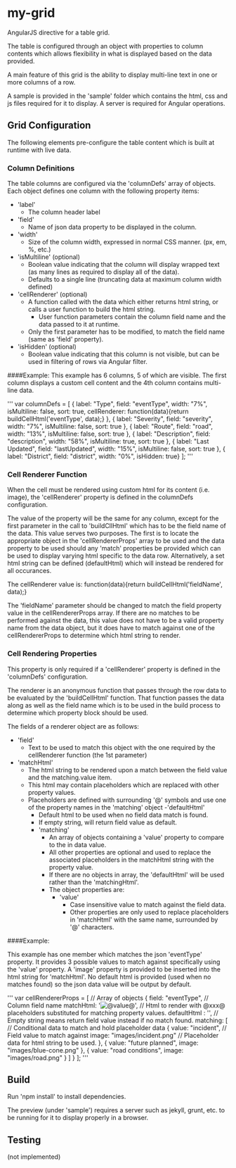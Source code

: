 # my-grid
AngularJS directive for a table grid.

The table is configured through an object with properties to column contents which allows flexibility in what is displayed based on the data provided.

A main feature of this grid is the ability to display multi-line text in one or more columns of a row.

A sample is provided in the 'sample' folder which contains the html, css and js files required for it to display.  A server is required for Angular operations.

## Grid Configuration
The following elements pre-configure the table content which is built at runtime with live data.

### Column Definitions
The table columns are configured via the 'columnDefs' array of objects.  Each object defines one column with the following property items:

- 'label'
  - The column header label
- 'field'
  - Name of json data property to be displayed in the column.
- 'width'
  - Size of the column width, expressed in normal CSS manner. (px, em, %, etc.)
- 'isMultiline' (optional)
  - Boolean value indicating that the column will display wrapped text (as many lines as required to display all of the data).
  - Defaults to a single line (truncating data at maximum column width defined)
- 'cellRenderer' (optional)
  - A function called with the data which either returns html string, or calls a user function to build the html string.
    - User function parameters contain the column field name and the data passed to it at runtime.
  - Only the first parameter has to be modified, to match the field name (same as 'field' property).
- 'isHidden' (optional)
  - Boolean value indicating that this column is not visible, but can be used in filtering of rows via Angular filter.

####Example:
This example has 6 columns, 5 of which are visible.  The first column displays a custom cell content and the 4th column contains multi-line data.

'''
var columnDefs = [
    { label: "Type",         field: "eventType",   width: "7%",  isMultiline: false, sort: true, cellRenderer: function(data){return buildCellHtml('eventType', data);} },
    { label: "Severity",     field: "severity",    width: "7%",  isMultiline: false, sort: true },
    { label: "Route",        field: "road",        width: "13%", isMultiline: false, sort: true },
    { label: "Description",  field: "description", width: "58%", isMultiline: true,  sort: true },
    { label: "Last Updated", field: "lastUpdated", width: "15%", isMultiline: false, sort: true },
    { label: "District",     field: "district",    width: "0%",  isHidden: true}
];
'''

### Cell Renderer Function
When the cell must be rendered using custom html for its content (i.e. image), the 'cellRenderer' property is defined in the columnDefs configuration.

The value of the property will be the same for any column, except for the first parameter in the call to 'buildCllHtml' which has to be the field name of the data.  This value serves two purposes.  The first is to locate the appropriate object in the 'cellRendererProps' array to be used and the data property to be used should any 'match' properties be provided which can be used to display varying html specific to the data row.  Alternatively, a set html string can be defined (defaultHtml) which will instead be rendered for all occurances.

The cellRenderer value is: 
	function(data){return buildCellHtml('fieldName', data);}

The 'fieldName' parameter should be changed to match the field property value in the cellRendererProps array.  If there are no matches to be performed against the data, this value does not have to be a valid property name from the data object, but it does have to match against one of the cellRendererProps to determine which html string to render.

### Cell Rendering Properties
This property is only required if a 'cellRenderer' property is defined in the 'columnDefs' configuration.

The renderer is an anonymous function that passes through the row data to be evaluated by the 'buildCellHtml' function.  That function passes the data along as well as 
the field name which is to be used in the build process to determine which property block should be used.

The fields of a renderer object are as follows:
- 'field'
    - Text to be used to match this object with the one required by the cellRenderer function (the 1st parameter)
- 'matchHtml'
  - The html string to be rendered upon a match between the field value and the matching.value item.
  - This html may contain placeholders which are replaced with other property values.
  - Placeholders are defined with surrounding '@' symbols and use one of the property names in the 'matching' object
    -'defaultHtml'
      - Default html to be used when no field data match is found.
 	  - If empty string, will return field value as default.
    - 'matching'
      - An array of objects containing a 'value' property to compare to the in data value.
      - All other properties are optional and used to replace the associated placeholders in the matchHtml string with the property value.
      - If there are no objects in array, the 'defaultHtml' will be used rather than the 'matchingHtml'.
      - The object properties are:
        - 'value'
          - Case insensitive value to match against the field data.
          - Other properties are only used to replace placeholders in 'matchHtml' with the same name, surrounded by '@' characters.


####Example:

This example has one member which matches the json 'eventType' property.  It provides 3 possible values to match against specifically using the 'value' property.
A 'image' property is provided to be inserted into the html string for 'matchHtml'.
No default html is provided (used when no matches found) so the json data value will be output by default.

'''	
var cellRendererProps = [						// Array of objects
	{
    	field: "eventType",						// Column field name
    	matchHtml: '<img src="@image@" title="@value@" alt="@value@"/>',		// Html to render with @xxx@ placeholders substituted for matching property values.
    	defaultHtml : '',						// Empty string means return field value instead if no match found.
    	matching: [								// Conditional data to match and hold placeholder data
	    	{
	    		value: "incident",				// Field value to match against
	    		image: "images/incident.png"	// Placeholder data for html string to be used.
	    	}, {
	    		value: "future planned",
	    		image: "images/blue-cone.png"
	    	}, {
	    		value: "road conditions",
	    		image: "images/road.png"
	    	}
    	]
    }
];
'''

## Build

Run 'npm install' to install dependencies.

The preview (under 'sample') requires a server such as jekyll, grunt, etc. to be running for it to display properly in a browser.

## Testing

(not implemented)
